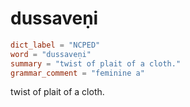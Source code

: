 # dussaveṇi

``` toml
dict_label = "NCPED"
word = "dussaveṇi"
summary = "twist of plait of a cloth."
grammar_comment = "feminine a"
```

twist of plait of a cloth.

